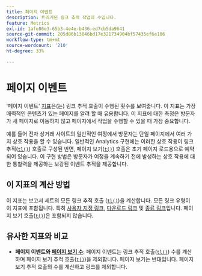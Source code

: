 ```yaml
---
title: 페이지 이벤트
description: 트리거된 링크 추적 작업의 수입니다.
feature: Metrics
exl-id: 1afe86e3-65b3-4e4e-b436-ed7cb5da9641
source-git-commit: 205d86b13046bd17e321734904bf57435ef6e106
workflow-type: tm+mt
source-wordcount: '210'
ht-degree: 33%

---
```


# 페이지 이벤트

&#39;페이지 이벤트&#39; [지표](overview.md)은(는) 링크 추적 호출이 수행된 횟수를 보여줍니다. 이 지표는 가장 매력적인 콘텐츠가 있는 페이지를 알려 할 때 유용합니다. 이 지표에 대한 측정은 방문자가 새 페이지로 이동하지 않고 페이지에서 작업을 수행할 수 있을 때 가장 중요합니다.

예를 들어 전자 상거래 사이트의 일반적인 여정에서 방문자는 단일 페이지에서 여러 가지 상호 작용을 할 수 있습니다. 일반적인 Analytics 구현에는 이러한 상호 작용이 링크 추적([`tl()`](/help/implement/vars/functions/tl-method.md)) 호출로 구성된 반면, 페이지 보기([`t()`](/help/implement/vars/functions/t-method.md)) 호출은 초기 페이지 로드용으로 예약되어 있습니다. 이 구현 방법은 방문자가 여정을 계속하기 전에 발생하는 상호 작용에 대한 통찰력을 제공하는 보강된 이벤트 추적을 제공합니다.

## 이 지표의 계산 방법

이 지표는 보고서 세트의 모든 링크 추적 호출 ([`tl()`](/help/implement/vars/functions/tl-method.md))을 계산합니다. 모든 링크 유형이 이 지표에 포함됩니다. 특히 [사용자 지정 링크](../dimensions/custom-link.md), [다운로드 링크](../dimensions/download-link.md) 및 [종료 링크](../dimensions/exit-link.md)입니다. 페이지 보기 호출([`t()`](/help/implement/vars/functions/t-method.md))은 포함되지 않습니다.

## 유사한 지표와 비교

* **페이지 이벤트와 [페이지 보기 수](page-views.md)**: 페이지 이벤트는 링크 추적 호출([`tl()`](/help/implement/vars/functions/tl-method.md)) 수를 계산하며 페이지 보기 추적 호출([`t()`](/help/implement/vars/functions/t-method.md))을 제외합니다. 페이지 보기는 반대입니다. 페이지 보기 추적 호출의 수를 계산하고 링크를 제외합니다.
